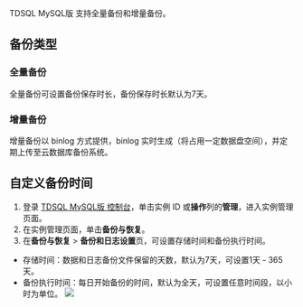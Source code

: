 
TDSQL MySQL版 支持全量备份和增量备份。

## 备份类型
### 全量备份
全量备份可设置备份保存时长，备份保存时长默认为7天。

### 增量备份
增量备份以 binlog 方式提供，binlog 实时生成（将占用一定数据盘空间），并定期上传至云数据库备份系统。

## 自定义备份时间
1. 登录 [TDSQL MySQL版 控制台](https://console.cloud.tencent.com/dcdb)，单击实例 ID 或**操作**列的**管理**，进入实例管理页面。
2. 在实例管理页面，单击**备份与恢复**。
3. 在**备份与恢复** > **备份和日志设置**页，可设置存储时间和备份执行时间。
 - 存储时间：数据和日志备份文件保留的天数，默认为7天，可设置1天 - 365天。
 - 备份执行时间：每日开始备份的时间，默认为全天，可设置任意时间段，以小时为单位。
![](https://qcloudimg.tencent-cloud.cn/raw/da210be80bbe5c111099d9a88d90785d.png)
